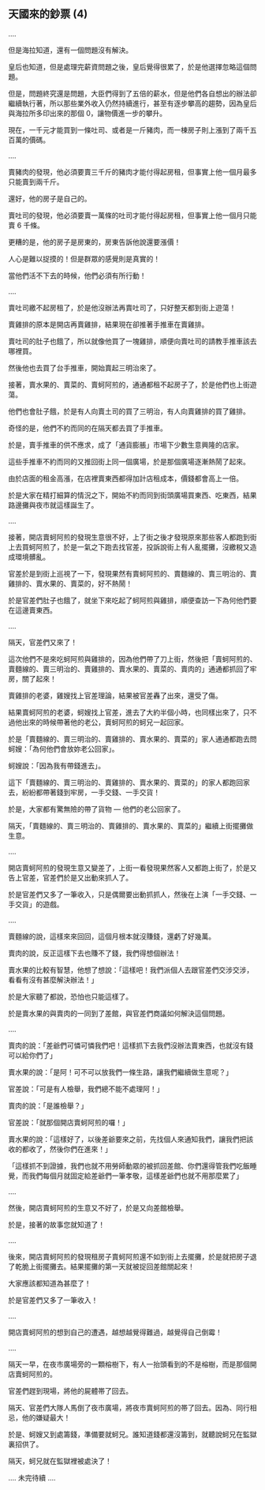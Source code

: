 ## 天國來的鈔票 (4)

….

但是海拉知道，還有一個問題沒有解決。

皇后也知道，但是處理完薪資問題之後，皇后覺得很累了，於是他選擇忽略這個問題。

但是，問題終究還是問題，大臣們得到了五倍的薪水，但是他們各自想出的辦法卻繼續執行著，所以那些業外收入仍然持續進行，甚至有逐步攀高的趨勢，因為皇后與海拉所多印出來的那個 0，讓物價進一步的攀升。

現在，一千元才能買到一條吐司、或者是一斤豬肉，而一棟房子則上漲到了兩千五百萬的價碼。

….

賣豬肉的發現，他必須要賣三千斤的豬肉才能付得起房租，但事實上他一個月最多只能賣到兩千斤。

還好，他的房子是自己的。

賣吐司的發現，他必須要賣一萬條的吐司才能付得起房租，但事實上他一個月只能賣 6 千條。

更糟的是，他的房子是房東的，房東告訴他說還要漲價！

人心是難以捉摸的！但是群眾的感覺則是真實的！

當他們活不下去的時候，他們必須有所行動！

….

賣吐司繳不起房租了，於是他沒辦法再賣吐司了，只好整天都到街上遊蕩！

賣雞排的原本是開店再賣雞排，結果現在卻推著手推車在賣雞排。

賣吐司的肚子也餓了，所以就像他買了一塊雞排，順便向賣吐司的請教手推車該去哪裡買。

然後他也去買了台手推車，開始賣起三明治來了。

接著，賣水果的、賣菜的、賣蚵阿煎的，通通都租不起房子了，於是他們也上街遊蕩。

他們也會肚子餓，於是有人向賣土司的買了三明治，有人向賣雞排的買了雞排。

奇怪的是，他們不約而同的在隔天都去買了手推車。

於是，賣手推車的供不應求，成了「通貨膨脹」市場下少數生意興隆的店家。

這些手推車不約而同的又推回街上同一個廣場，於是那個廣場逐漸熱鬧了起來。

由於店面的租金高漲，在店裡賣東西都得加計店租成本，價錢都會高上一倍。

於是大家在精打細算的情況之下，開始不約而同到街頭廣場買東西、吃東西，結果路邊攤與夜市就這樣誕生了。

….

接著，開店賣蚵阿煎的發現生意很不好，上了街之後才發現原來那些客人都跑到街上去買蚵阿煎了，於是一氣之下跑去找官差，投訴說街上有人亂擺攤，沒繳稅又造成環境髒亂。

官差於是到街上巡視了一下，發現果然有賣蚵阿煎的、賣麵線的、賣三明治的、賣雞排的、賣水果的、賣菜的，好不熱鬧！

於是官差們肚子也餓了，就坐下來吃起了蚵阿煎與雞排，順便查訪一下為何他們要在這邊賣東西。

….

隔天，官差們又來了！

這次他們不是來吃蚵阿煎與雞排的，因為他們帶了刀上街，然後把「賣蚵阿煎的、賣麵線的、賣三明治的、賣雞排的、賣水果的、賣菜的、賣肉的」通通都抓回了牢房，關了起來！

賣雞排的老婆，雞嫂找上官差理論，結果被官差轟了出來，還受了傷。

結果賣蚵阿煎的老婆，蚵嫂找上官差，進去了大約半個小時，也同樣出來了，只不過他出來的時候帶著他的老公，賣蚵阿煎的蚵兄一起回家。

於是「賣麵線的、賣三明治的、賣雞排的、賣水果的、賣菜的」家人通通都跑去問蚵嫂：「為何他們會放妳老公回家」。

蚵嫂說：「因為我有帶錢進去」。

這下「賣麵線的、賣三明治的、賣雞排的、賣水果的、賣菜的」的家人都跑回家去，紛紛都帶著錢到牢房，一手交錢、一手交貨！

於是，大家都有驚無險的帶了貨物 — 他們的老公回家了。

隔天，「賣麵線的、賣三明治的、賣雞排的、賣水果的、賣菜的」繼續上街擺攤做生意。

….

開店賣蚵阿煎的發現生意又變差了，上街一看發現果然客人又都跑上街了，於是又告上官差，官差們於是又出動來抓人了。

於是官差們又多了一筆收入，只是偶爾要出動抓抓人，然後在上演「一手交錢、一手交貨」的遊戲。

….

賣麵線的說，這樣來來回回，這個月根本就沒賺錢，還虧了好幾萬。

賣肉的說，反正這樣下去也賺不了錢，我們得想個辦法！

賣水果的比較有智慧，他想了想說：「這樣吧！我們派個人去跟官差們交涉交涉，看看有沒有甚麼解決辦法！」

於是大家聽了都說，恐怕也只能這樣了。

於是賣水果的與賣肉的一同到了差館，與官差們商議如何解決這個問題。

….

賣肉的說：「差爺們可憐可憐我們吧！這樣抓下去我們沒辦法賣東西，也就沒有錢可以給你們了」

賣水果的說：「是阿！可不可以放我們一條生路，讓我們繼續做生意呢？」

官差說：「可是有人檢舉，我們總不能不處理阿！」

賣肉的說：「是誰檢舉？」

官差說：「就那個開店賣蚵阿煎的囉！」

賣水果的說：「這樣好了，以後差爺要來之前，先找個人來通知我們，讓我們把該收的都收了，然後你們在進來！」

「這樣抓不到證據，我們也就不用勞師動眾的被抓回差館、你們還得管我們吃飯睡覺，而我們每個月就固定給差爺們一筆孝敬，這樣差爺們也就不用那麼累了」

….

然後，開店賣蚵阿煎的生意又不好了，於是又向差館檢舉。

於是，接著的故事您就知道了！

….

後來，開店賣蚵阿煎的發現租房子賣蚵阿煎還不如到街上去擺攤，於是就把房子退了乾脆上街擺攤去。結果擺攤的第一天就被捉回差館關起來！

大家應該都知道為甚麼了！

於是官差們又多了一筆收入！

….

開店賣蚵阿煎的想到自己的遭遇，越想越覺得難過，越覺得自己倒霉！

….

隔天一早，在夜市廣場旁的一顆榕樹下，有人一抬頭看到的不是榕樹，而是那個開店賣蚵阿煎的。

官差們趕到現場，將他的屍體帯了回去。

隔天、官差們大隊人馬倒了夜市廣場，將夜市賣蚵阿煎的帯了回去。因為、同行相忌，他的嫌疑最大！

於是、蚵嫂又到處籌錢，準備要就蚵兄。誰知道錢都還沒籌到，就聽說蚵兄在監獄裏招供了。

隔天，蚵兄就在監獄裡被處決了！

…. 未完待續 ….